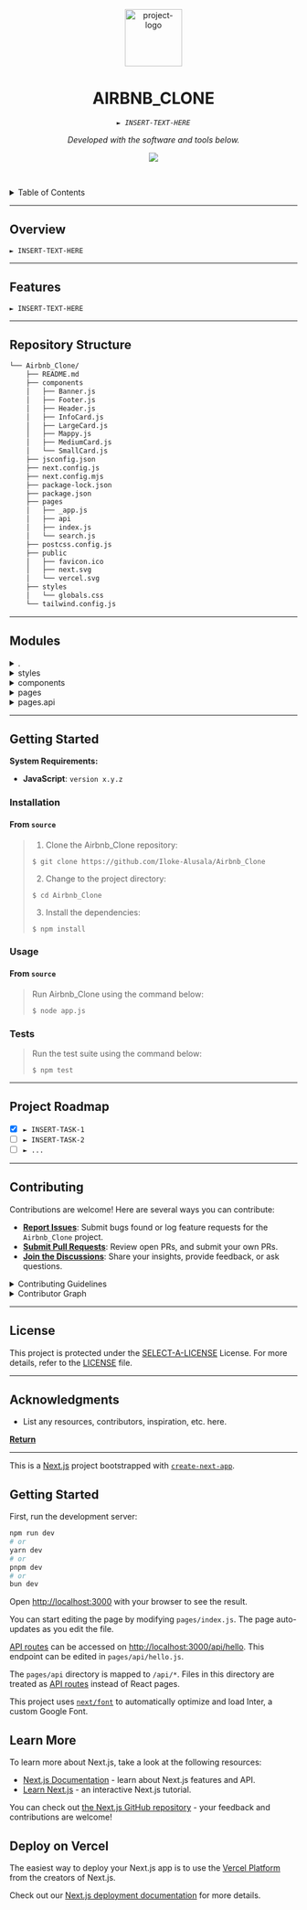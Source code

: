 <p align="center">
  <img src="https://img.icons8.com/?size=512&id=55494&format=png" width="100" alt="project-logo">
</p>
<p align="center">
    <h1 align="center">AIRBNB_CLONE</h1>
</p>
<p align="center">
    <em><code>► INSERT-TEXT-HERE</code></em>
</p>
<p align="center">
	<!-- Shields.io badges not used with skill icons. --><p>
<p align="center">
		<em>Developed with the software and tools below.</em>
</p>
<p align="center">
	<a href="https://skillicons.dev">
		<img src="https://skillicons.dev/icons?i=css,js,md,react&theme=light">
	</a></p>

<br><!-- TABLE OF CONTENTS -->
<details>
  <summary>Table of Contents</summary><br>

- [ Overview](#-overview)
- [ Features](#-features)
- [ Repository Structure](#-repository-structure)
- [ Modules](#-modules)
- [ Getting Started](#-getting-started)
  - [ Installation](#-installation)
  - [ Usage](#-usage)
  - [ Tests](#-tests)
- [ Project Roadmap](#-project-roadmap)
- [ Contributing](#-contributing)
- [ License](#-license)
- [ Acknowledgments](#-acknowledgments)
</details>
<hr>

##  Overview

<code>► INSERT-TEXT-HERE</code>

---

##  Features

<code>► INSERT-TEXT-HERE</code>

---

##  Repository Structure

```sh
└── Airbnb_Clone/
    ├── README.md
    ├── components
    │   ├── Banner.js
    │   ├── Footer.js
    │   ├── Header.js
    │   ├── InfoCard.js
    │   ├── LargeCard.js
    │   ├── Mappy.js
    │   ├── MediumCard.js
    │   └── SmallCard.js
    ├── jsconfig.json
    ├── next.config.js
    ├── next.config.mjs
    ├── package-lock.json
    ├── package.json
    ├── pages
    │   ├── _app.js
    │   ├── api
    │   ├── index.js
    │   └── search.js
    ├── postcss.config.js
    ├── public
    │   ├── favicon.ico
    │   ├── next.svg
    │   └── vercel.svg
    ├── styles
    │   └── globals.css
    └── tailwind.config.js
```

---

##  Modules

<details closed><summary>.</summary>

| File                                                                                               | Summary                         |
| ---                                                                                                | ---                             |
| [jsconfig.json](https://github.com/Iloke-Alusala/Airbnb_Clone/blob/master/jsconfig.json)           | <code>► INSERT-TEXT-HERE</code> |
| [tailwind.config.js](https://github.com/Iloke-Alusala/Airbnb_Clone/blob/master/tailwind.config.js) | <code>► INSERT-TEXT-HERE</code> |
| [next.config.mjs](https://github.com/Iloke-Alusala/Airbnb_Clone/blob/master/next.config.mjs)       | <code>► INSERT-TEXT-HERE</code> |
| [next.config.js](https://github.com/Iloke-Alusala/Airbnb_Clone/blob/master/next.config.js)         | <code>► INSERT-TEXT-HERE</code> |
| [package-lock.json](https://github.com/Iloke-Alusala/Airbnb_Clone/blob/master/package-lock.json)   | <code>► INSERT-TEXT-HERE</code> |
| [package.json](https://github.com/Iloke-Alusala/Airbnb_Clone/blob/master/package.json)             | <code>► INSERT-TEXT-HERE</code> |
| [postcss.config.js](https://github.com/Iloke-Alusala/Airbnb_Clone/blob/master/postcss.config.js)   | <code>► INSERT-TEXT-HERE</code> |

</details>

<details closed><summary>styles</summary>

| File                                                                                        | Summary                         |
| ---                                                                                         | ---                             |
| [globals.css](https://github.com/Iloke-Alusala/Airbnb_Clone/blob/master/styles/globals.css) | <code>► INSERT-TEXT-HERE</code> |

</details>

<details closed><summary>components</summary>

| File                                                                                                | Summary                         |
| ---                                                                                                 | ---                             |
| [InfoCard.js](https://github.com/Iloke-Alusala/Airbnb_Clone/blob/master/components/InfoCard.js)     | <code>► INSERT-TEXT-HERE</code> |
| [SmallCard.js](https://github.com/Iloke-Alusala/Airbnb_Clone/blob/master/components/SmallCard.js)   | <code>► INSERT-TEXT-HERE</code> |
| [MediumCard.js](https://github.com/Iloke-Alusala/Airbnb_Clone/blob/master/components/MediumCard.js) | <code>► INSERT-TEXT-HERE</code> |
| [Header.js](https://github.com/Iloke-Alusala/Airbnb_Clone/blob/master/components/Header.js)         | <code>► INSERT-TEXT-HERE</code> |
| [LargeCard.js](https://github.com/Iloke-Alusala/Airbnb_Clone/blob/master/components/LargeCard.js)   | <code>► INSERT-TEXT-HERE</code> |
| [Mappy.js](https://github.com/Iloke-Alusala/Airbnb_Clone/blob/master/components/Mappy.js)           | <code>► INSERT-TEXT-HERE</code> |
| [Banner.js](https://github.com/Iloke-Alusala/Airbnb_Clone/blob/master/components/Banner.js)         | <code>► INSERT-TEXT-HERE</code> |
| [Footer.js](https://github.com/Iloke-Alusala/Airbnb_Clone/blob/master/components/Footer.js)         | <code>► INSERT-TEXT-HERE</code> |

</details>

<details closed><summary>pages</summary>

| File                                                                                   | Summary                         |
| ---                                                                                    | ---                             |
| [_app.js](https://github.com/Iloke-Alusala/Airbnb_Clone/blob/master/pages/_app.js)     | <code>► INSERT-TEXT-HERE</code> |
| [index.js](https://github.com/Iloke-Alusala/Airbnb_Clone/blob/master/pages/index.js)   | <code>► INSERT-TEXT-HERE</code> |
| [search.js](https://github.com/Iloke-Alusala/Airbnb_Clone/blob/master/pages/search.js) | <code>► INSERT-TEXT-HERE</code> |

</details>

<details closed><summary>pages.api</summary>

| File                                                                                     | Summary                         |
| ---                                                                                      | ---                             |
| [hello.js](https://github.com/Iloke-Alusala/Airbnb_Clone/blob/master/pages/api/hello.js) | <code>► INSERT-TEXT-HERE</code> |

</details>

---

##  Getting Started

**System Requirements:**

* **JavaScript**: `version x.y.z`

###  Installation

<h4>From <code>source</code></h4>

> 1. Clone the Airbnb_Clone repository:
>
> ```console
> $ git clone https://github.com/Iloke-Alusala/Airbnb_Clone
> ```
>
> 2. Change to the project directory:
> ```console
> $ cd Airbnb_Clone
> ```
>
> 3. Install the dependencies:
> ```console
> $ npm install
> ```

###  Usage

<h4>From <code>source</code></h4>

> Run Airbnb_Clone using the command below:
> ```console
> $ node app.js
> ```

###  Tests

> Run the test suite using the command below:
> ```console
> $ npm test
> ```

---

##  Project Roadmap

- [X] `► INSERT-TASK-1`
- [ ] `► INSERT-TASK-2`
- [ ] `► ...`

---

##  Contributing

Contributions are welcome! Here are several ways you can contribute:

- **[Report Issues](https://github.com/Iloke-Alusala/Airbnb_Clone/issues)**: Submit bugs found or log feature requests for the `Airbnb_Clone` project.
- **[Submit Pull Requests](https://github.com/Iloke-Alusala/Airbnb_Clone/blob/main/CONTRIBUTING.md)**: Review open PRs, and submit your own PRs.
- **[Join the Discussions](https://github.com/Iloke-Alusala/Airbnb_Clone/discussions)**: Share your insights, provide feedback, or ask questions.

<details closed>
<summary>Contributing Guidelines</summary>

1. **Fork the Repository**: Start by forking the project repository to your github account.
2. **Clone Locally**: Clone the forked repository to your local machine using a git client.
   ```sh
   git clone https://github.com/Iloke-Alusala/Airbnb_Clone
   ```
3. **Create a New Branch**: Always work on a new branch, giving it a descriptive name.
   ```sh
   git checkout -b new-feature-x
   ```
4. **Make Your Changes**: Develop and test your changes locally.
5. **Commit Your Changes**: Commit with a clear message describing your updates.
   ```sh
   git commit -m 'Implemented new feature x.'
   ```
6. **Push to github**: Push the changes to your forked repository.
   ```sh
   git push origin new-feature-x
   ```
7. **Submit a Pull Request**: Create a PR against the original project repository. Clearly describe the changes and their motivations.
8. **Review**: Once your PR is reviewed and approved, it will be merged into the main branch. Congratulations on your contribution!
</details>

<details closed>
<summary>Contributor Graph</summary>
<br>
<p align="center">
   <a href="https://github.com{/Iloke-Alusala/Airbnb_Clone/}graphs/contributors">
      <img src="https://contrib.rocks/image?repo=Iloke-Alusala/Airbnb_Clone">
   </a>
</p>
</details>

---

##  License

This project is protected under the [SELECT-A-LICENSE](https://choosealicense.com/licenses) License. For more details, refer to the [LICENSE](https://choosealicense.com/licenses/) file.

---

##  Acknowledgments

- List any resources, contributors, inspiration, etc. here.

[**Return**](#-overview)

---


This is a [Next.js](https://nextjs.org/) project bootstrapped with [`create-next-app`](https://github.com/vercel/next.js/tree/canary/packages/create-next-app).

## Getting Started

First, run the development server:

```bash
npm run dev
# or
yarn dev
# or
pnpm dev
# or
bun dev
```

Open [http://localhost:3000](http://localhost:3000) with your browser to see the result.

You can start editing the page by modifying `pages/index.js`. The page auto-updates as you edit the file.

[API routes](https://nextjs.org/docs/api-routes/introduction) can be accessed on [http://localhost:3000/api/hello](http://localhost:3000/api/hello). This endpoint can be edited in `pages/api/hello.js`.

The `pages/api` directory is mapped to `/api/*`. Files in this directory are treated as [API routes](https://nextjs.org/docs/api-routes/introduction) instead of React pages.

This project uses [`next/font`](https://nextjs.org/docs/basic-features/font-optimization) to automatically optimize and load Inter, a custom Google Font.

## Learn More

To learn more about Next.js, take a look at the following resources:

- [Next.js Documentation](https://nextjs.org/docs) - learn about Next.js features and API.
- [Learn Next.js](https://nextjs.org/learn) - an interactive Next.js tutorial.

You can check out [the Next.js GitHub repository](https://github.com/vercel/next.js/) - your feedback and contributions are welcome!

## Deploy on Vercel

The easiest way to deploy your Next.js app is to use the [Vercel Platform](https://vercel.com/new?utm_medium=default-template&filter=next.js&utm_source=create-next-app&utm_campaign=create-next-app-readme) from the creators of Next.js.

Check out our [Next.js deployment documentation](https://nextjs.org/docs/deployment) for more details.
